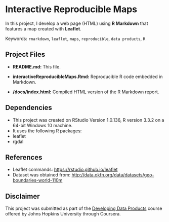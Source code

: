# Interactive Reproducible Maps

In this project, I develop a web page (HTML) using **R Markdown** that features a map created with **Leaflet**.



Keywords: `rmarkdown`, `leaflet`, `maps`, `reproducible`, `data products`, `R`

## Project Files ##

- **README.md:** This file.

- **interactiveReproducibleMaps.Rmd:** Reproducible R code embedded in Markdown.

- **/docs/index.html:** Compiled HTML version of the R Markdown report.

## Dependencies

- This project was created on RStudio Version 1.0.136, R version 3.3.2 on a 64-bit Windows 10 machine.
- It uses the following R packages: 
 - leaflet
 - rgdal

## References

- Leaflet commands: https://rstudio.github.io/leaflet
- Dataset was obtained from: http://data.okfn.org/data/datasets/geo-boundaries-world-110m

## Disclaimer

This project was submitted as part of the [Developing Data Products](https://www.coursera.org/learn/data-products) course offered by Johns Hopkins University through Coursera.